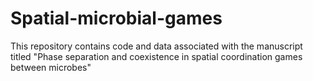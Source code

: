 # Spatial-microbial-games
This repository contains code and data associated with the manuscript titled "Phase separation and coexistence in spatial coordination games between microbes"

